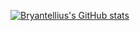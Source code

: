 [![Bryantellius's GitHub stats](https://github-readme-stats.vercel.app/api?username=bryantellius)](https://github.com/Bryantellius/bryantellius)
